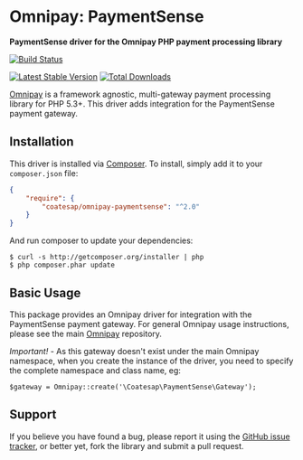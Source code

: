 # Omnipay: PaymentSense

**PaymentSense driver for the Omnipay PHP payment processing library**


[![Build Status](https://travis-ci.org/coatesap/omnipay-paymentsense.png)](https://travis-ci.org/coatesap/omnipay-paymentsense)

[![Latest Stable Version](https://poser.pugx.org/coatesap/omnipay-paymentsense/version.png)](https://packagist.org/packages/coatesap/omnipay-paymentsense)
[![Total Downloads](https://poser.pugx.org/coatesap/omnipay-paymentsense/d/total.png)](https://packagist.org/packages/coatesap/omnipay-paymentsense)

[Omnipay](https://github.com/omnipay/omnipay) is a framework agnostic, multi-gateway payment processing library for PHP 5.3+. This driver adds integration for the PaymentSense payment gateway.

## Installation

This driver is installed via [Composer](http://getcomposer.org/). To install, simply add it
to your `composer.json` file:

```json
{
    "require": {
        "coatesap/omnipay-paymentsense": "^2.0"
    }
}
```

And run composer to update your dependencies:

    $ curl -s http://getcomposer.org/installer | php
    $ php composer.phar update

## Basic Usage

This package provides an Omnipay driver for integration with the PaymentSense payment gateway. For general Omnipay usage instructions, please see the main [Omnipay](https://github.com/omnipay/omnipay) repository.

*Important!* - As this gateway doesn't exist under the main Omnipay namespace, when you create the instance of the driver, you need to specify the complete namespace and class name, eg:

`$gateway = Omnipay::create('\Coatesap\PaymentSense\Gateway');`

## Support 

If you believe you have found a bug, please report it using the [GitHub issue tracker](https://github.com/coatesap/omnipay-paymentsense/issues),
or better yet, fork the library and submit a pull request.
